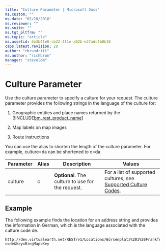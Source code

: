 ```yaml
---
title: "Culture Parameter | Microsoft Docs"
ms.custom: ""
ms.date: "02/28/2018"
ms.reviewer: ""
ms.suite: ""
ms.tgt_pltfrm: ""
ms.topic: "article"
ms.assetid: 6b3b4fe0-cb22-4f1e-a02b-e27adcfb0b10
caps.latest.revision: 28
author: "rbrundritt"
ms.author: "richbrun"
manager: "stevelom"
---
```

# Culture Parameter
Use the culture parameter to specify a culture for your request. The culture parameter provides the following strings in the language of the culture for:  
  
1.  Geographic entities and place names returned by the [!INCLUDE[bm_rest_product_name](../articles/includes/bm-rest-product-name-md.md)]  
  
2.  Map labels on map images  
  
3.  Route instructions  
  
 You can use the alias to shorten the length of the culture parameter. For example, culture=da can be shortened to c=da.  
  
|Parameter|Alias|Description|Values|  
|---------------|-----------|-----------------|------------|  
|culture|c|**Optional**. The culture to use for the request.|For a list of supported cultures, see [Supported Culture Codes](../rest-services/supported-culture-codes.md).|  
  
## Example  
 The following example finds the location for an address string and provides the information in German, which is the language associated with the culture code de.  
  
```  
http://dev.virtualearth.net/REST/v1/Locations/Börsenplatz%201%20Frankfurt%20am%20Main%20Hessen%2060313?c=de&key=BingMapsKey  
```